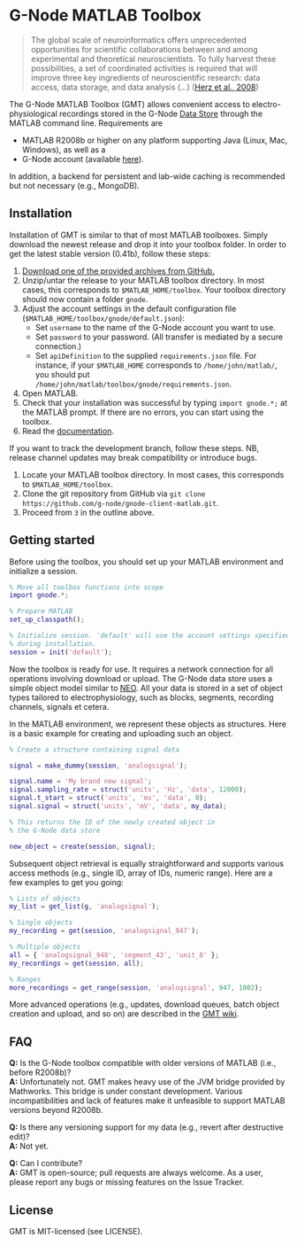 # G-Node MATLAB Toolbox

> The global scale of neuroinformatics offers unprecedented
> opportunities for scientific collaborations between and among
> experimental and theoretical neuroscientists. To fully harvest these
> possibilities, a set of coordinated activities is required that will
> improve three key ingredients of neuroscientific research: data
> access, data storage, and data analysis (...) ([Herz et al., 2008](http://www.g-node.org/publications/NN2436.pdf))

The G-Node MATLAB Toolbox (GMT) allows convenient access to electro-physiological
recordings stored in the G-Node [Data Store](http://portal.g-node.org/data) through
the MATLAB command line. Requirements are

* MATLAB R2008b or higher on any platform supporting Java (Linux, Mac, Windows), as well as a
* G-Node account (available [here](http://portal.g-node.org/data)).

In addition, a backend for persistent and lab-wide caching is recommended but
not necessary (e.g., MongoDB).

## Installation

Installation of GMT is similar to that of most MATLAB
toolboxes. Simply download the newest release and drop it into your
toolbox folder. In order to get the latest stable version (0.41b),
follow these steps:

1. [Download one of the provided archives from GitHub.](http://github.com/G-Node/gnode-client-matlab/downloads)
2. Unzip/untar the release to your MATLAB toolbox directory. In most cases, this
   corresponds to `$MATLAB_HOME/toolbox`. Your toolbox directory should now contain
   a folder `gnode`.
3. Adjust the account settings in the default configuration file
   (`$MATLAB_HOME/toolbox/gnode/default.json`):
   * Set `username` to the name of the G-Node account you want to use.
   * Set `password` to your password. (All transfer is mediated by a secure
     connection.)
   * Set `apiDefinition` to the supplied `requirements.json` file. For instance,
     if your `$MATLAB_HOME` corresponds to `/home/john/matlab/`, you
     should put `/home/john/matlab/toolbox/gnode/requirements.json`.
4. Open MATLAB.
5. Check that your installation was successful by typing `import gnode.*;` at the
   MATLAB prompt. If there are no errors, you can start using the toolbox.
6. Read the [documentation](https://github.com/g-node/gnode-client-matlab/wiki).

If you want to track the development branch, follow these steps. NB,
release channel updates may break compatibility or introduce bugs.

1. Locate your MATLAB toolbox directory. In most cases, this corresponds
   to `$MATLAB_HOME/toolbox`.
2. Clone the git repository from GitHub via
   `git clone https://github.com/g-node/gnode-client-matlab.git`.
3. Proceed from `3` in the outline above.

## Getting started

Before using the toolbox, you should set up your MATLAB environment and initialize a session.

```matlab
% Move all toolbox functions into scope
import gnode.*;

% Prepare MATLAB
set_up_classpath();

% Initialize session. 'default' will use the account settings specified
% during installation.
session = init('default');
```

Now the toolbox is ready for use. It requires a network connection for all
operations involving download or upload. The G-Node data store uses a simple
object model similar to [NEO](http://packages.python.org/neo/). All your data
is stored in a set of object types tailored to electrophysiology, such as blocks,
segments, recording channels, signals et cetera.

In the MATLAB environment, we represent these objects as structures. Here is a
basic example for creating and uploading such an object.

```matlab
% Create a structure containing signal data

signal = make_dummy(session, 'analogsignal');

signal.name = 'My brand new signal';
signal.sampling_rate = struct('units', 'Hz', 'data', 12000);
signal.t_start = struct('units', 'ms', 'data', 0);
signal.signal = struct('units', 'mV', 'data', my_data);

% This returns the ID of the newly created object in
% the G-Node data store

new_object = create(session, signal);
```

Subsequent object retrieval is equally straightforward and supports
various access methods (e.g., single ID, array of IDs, numeric
range). Here are a few examples to get you going:

```matlab
% Lists of objects
my_list = get_list(g, 'analogsignal');

% Single objects
my_recording = get(session, 'analogsignal_947');

% Multiple objects
all = { 'analogsignal_948', 'segment_43', 'unit_8' };
my_recordings = get(session, all);

% Ranges
more_recordings = get_range(session, 'analogsignal', 947, 1002);
```

More advanced operations (e.g., updates, download queues, batch object
creation and upload, and so on) are described in the [GMT wiki](https://github.com/g-node/gnode-client-matlab/wiki).

## FAQ

**Q:** Is the G-Node toolbox compatible with older versions of MATLAB (i.e., before R2008b)?  
**A:** Unfortunately not. GMT makes heavy use of the JVM bridge provided by Mathworks. This
       bridge is under constant development. Various
       incompatibilities and lack of features make it unfeasible to support MATLAB versions
       beyond R2008b.

**Q:** Is there any versioning support for my data (e.g., revert after destructive edit)?  
**A:** Not yet.

**Q:** Can I contribute?  
**A:** GMT is open-source; pull requests are always welcome. As a user, please report
       any bugs or missing features on the Issue Tracker.

## License

GMT is MIT-licensed (see LICENSE).